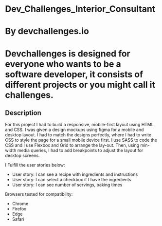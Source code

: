 # Dev_Challenges_Interior_Consultant

# By devchallenges.io
# Devchallenges is designed for everyone who wants to be a software developer, it consists of different projects or you might call it challenges.

## **Description**

For this project I had to build a responsive, mobile-first layout using HTML and CSS. I was given a design mockups using figma for a mobile and desktop layout. I had to match the designs perfectly, where I had to write CSS to style the page for a small mobile device first. I use SASS to code the CSS and I use Flexbox and Grid to arrange the lay-out. Then, using min-width media queries, I had to add breakpoints to adjust the layout for desktop screens.

I Fulfill the user stories below:

 * User story: I can see a recipe with ingredients and instructions
 * User story: I can select a checkbox if I have the ingredients
 * User story: I can see number of servings, baking times

Browsers tested for compatibility:
* Chrome
* Firefox
* Edge
* Safari
